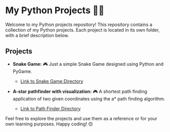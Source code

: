 # My Python Projects 🐍🚀

Welcome to my Python projects repository! This repository contains a collection of my Python projects. Each project is located in its own folder, with a brief description below.

## Projects

- **Snake Game:** 🎮 Just a simple Snake Game designed using Python and PyGame.
  - [Link to Snake Game Directory](https://github.com/AdhilAshraf12/PythonProjects/tree/main/SnakeGame)

- **A-star pathfinder with visualization:** 🎮 A shortest path finding application of two given coordinates using the a* path finding algorithm.
  - [Link to Path Finder Directory](https://github.com/AdhilAshraf12/PythonProjects/tree/main/ShortestPathFinder)

  
Feel free to explore the projects and use them as a reference or for your own learning purposes. Happy coding! 😊
